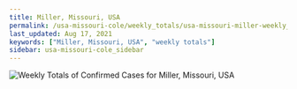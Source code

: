 ```yaml
---
title: Miller, Missouri, USA
permalink: /usa-missouri-cole/weekly_totals/usa-missouri-miller-weekly_totals.html
last_updated: Aug 17, 2021
keywords: ["Miller, Missouri, USA", "weekly totals"]
sidebar: usa-missouri-cole_sidebar
---
```


![Weekly Totals of Confirmed Cases for Miller, Missouri, USA](/covid_tracker/images/graphs/usa-missouri-miller-weekly_totals_graph.png)

